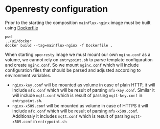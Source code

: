 # Openresty configuration

Prior to the starting the composition `mainflux-nginx` image must be built using [Dockerfile](Dockerfile)

```
pwd
../ui/docker
docker build --tag=mainflux-nginx -f Dockerfile .
```

When starting `openresty` image we must mount our own `nginx.conf` as a volume, we cannot rely on `entrypoint.sh` to parse template configuration and create `nginx.conf`.
So we mount `nginx.conf` which will include configuration files that should be parsed and adjusted according to environment variables.

- `nginx-key.conf` will be mounted as volume in case of plain HTTP, it will include `mfx.conf` which will be result of parsing `mfx-key.conf`. Similar it will include `mqtt.conf` which is result of parsing `mqtt-key.conf` in `entrypoint.sh`.
- `nginx-x509.conf` will be mounted as volume in case of HTTPS it will include `mfx.conf` which will be result of parsing `mfx-x509.conf`. Additionaly it includes `mqtt.conf` which is result of parsing `mqtt-x509.conf` in `entrypoint.sh`

